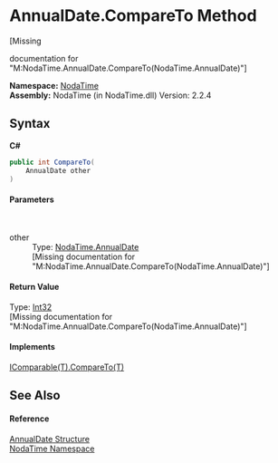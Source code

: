 # AnnualDate.CompareTo Method 
 

\[Missing <summary> documentation for "M:NodaTime.AnnualDate.CompareTo(NodaTime.AnnualDate)"\]

**Namespace:**&nbsp;<a href="N_NodaTime">NodaTime</a><br />**Assembly:**&nbsp;NodaTime (in NodaTime.dll) Version: 2.2.4

## Syntax

**C#**<br />
``` C#
public int CompareTo(
	AnnualDate other
)
```


#### Parameters
&nbsp;<dl><dt>other</dt><dd>Type: <a href="T_NodaTime_AnnualDate">NodaTime.AnnualDate</a><br />\[Missing <param name="other"/> documentation for "M:NodaTime.AnnualDate.CompareTo(NodaTime.AnnualDate)"\]</dd></dl>

#### Return Value
Type: <a href="http://msdn2.microsoft.com/en-us/library/td2s409d" target="_blank">Int32</a><br />\[Missing <returns> documentation for "M:NodaTime.AnnualDate.CompareTo(NodaTime.AnnualDate)"\]

#### Implements
<a href="http://msdn2.microsoft.com/en-us/library/43hc6wht" target="_blank">IComparable(T).CompareTo(T)</a><br />

## See Also


#### Reference
<a href="T_NodaTime_AnnualDate">AnnualDate Structure</a><br /><a href="N_NodaTime">NodaTime Namespace</a><br />